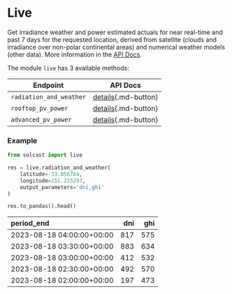 # Live
Get irradiance weather and power estimated actuals for near real-time and past 7 days for the requested location, 
derived from satellite (clouds and irradiance over non-polar continental areas) 
and numerical weather models (other data). More information in the [API Docs](https://docs.solcast.com.au/?#c1726d91-8a67-4803-89f4-02ecb5f03c05).

The module `live` has 3 available methods:

| Endpoint                | API Docs                                                                                                |
|-------------------------|---------------------------------------------------------------------------------------------------------|
| `radiation_and_weather` | [details](https://docs.solcast.com.au/?#a12d0792-38eb-442b-a6d1-43571980becb){.md-button} |
| `rooftop_pv_power`      | [details](https://docs.solcast.com.au/?#355068c3-8403-4e33-a5e9-1b79888968c4){.md-button}               |
| `advanced_pv_power`     | [details](https://docs.solcast.com.au/?#0c9d3ccf-e2a4-4583-86a3-f89c8d658fde){.md-button}               |

### Example

```python
from solcast import live

res = live.radiation_and_weather(
    latitude=-33.856784,
    longitude=151.215297,
    output_parameters='dni,ghi'
)

res.to_pandas().head()
```

| period_end                |   dni |   ghi |
|:--------------------------|------:|------:|
| 2023-08-18 04:00:00+00:00 |   817 |   575 |
| 2023-08-18 03:30:00+00:00 |   883 |   634 |
| 2023-08-18 03:00:00+00:00 |   412 |   532 |
| 2023-08-18 02:30:00+00:00 |   492 |   570 |
| 2023-08-18 02:00:00+00:00 |   197 |   473 |